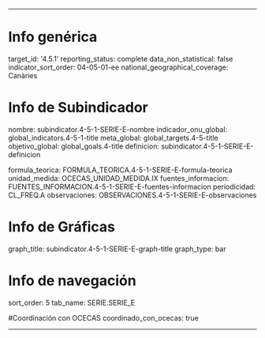 ---

# Info genérica
target_id: '4.5.1'
reporting_status: complete
data_non_statistical: false
indicator_sort_order: 04-05-01-ee
national_geographical_coverage: Canàries

# Info de Subindicador
nombre: subindicator.4-5-1-SERIE-E-nombre
indicador_onu_global: global_indicators.4-5-1-title
meta_global: global_targets.4-5-title
objetivo_global: global_goals.4-title
definicion: subindicator.4-5-1-SERIE-E-definicion

formula_teorica: FORMULA_TEORICA.4-5-1-SERIE-E-formula-teorica
unidad_medida: OCECAS_UNIDAD_MEDIDA.IX
fuentes_informacion: FUENTES_INFORMACION.4-5-1-SERIE-E-fuentes-informacion
periodicidad: CL_FREQ.A
observaciones: OBSERVACIONES.4-5-1-SERIE-E-observaciones
# Info de Gráficas
graph_title: subindicator.4-5-1-SERIE-E-graph-title
graph_type: bar

# Info de navegación
sort_order: 5
tab_name: SERIE.SERIE_E

#Coordinación con OCECAS
coordinado_con_ocecas: true

---